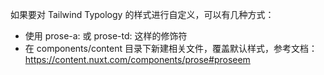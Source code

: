 如果要对 Tailwind Typology 的样式进行自定义，可以有几种方式：

- 使用 prose-a: 或 prose-td: 这样的修饰符
- 在 components/content 目录下新建相关文件，覆盖默认样式，参考文档：https://content.nuxt.com/components/prose#proseem
